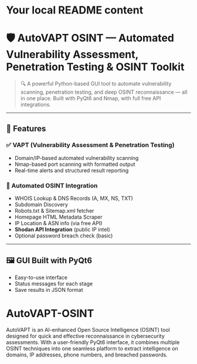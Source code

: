 # Your local README content

# 🛡️ AutoVAPT OSINT — Automated Vulnerability Assessment, Penetration Testing & OSINT Toolkit

> 🔍 A powerful Python-based GUI tool to automate vulnerability scanning, penetration testing, and deep OSINT reconnaissance — all in one place. Built with PyQt6 and Nmap, with full free API integrations.


---

## 🚀 Features

### ✅ VAPT (Vulnerability Assessment & Penetration Testing)
- Domain/IP-based automated vulnerability scanning
- Nmap-based port scanning with formatted output
- Real-time alerts and structured result reporting

### 🔎 Automated OSINT Integration
- WHOIS Lookup & DNS Records (A, MX, NS, TXT)
- Subdomain Discovery
- Robots.txt & Sitemap.xml fetcher
- Homepage HTML Metadata Scraper
- IP Location & ASN info (via free API)
- **Shodan API Integration** (public IP intel)
- Optional password breach check (basic)

---

## 🖼️ GUI Built with PyQt6

- Easy-to-use interface
- Status messages for each stage
- Save results in JSON format


# AutoVAPT-OSINT
AutoVAPT is an AI-enhanced Open Source Intelligence (OSINT) tool designed for quick and effective reconnaissance in cybersecurity assessments. With a user-friendly PyQt6 interface, it combines multiple OSINT techniques into one seamless platform to extract intelligence on domains, IP addresses, phone numbers, and breached passwords.
